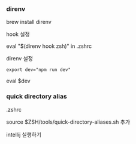 ### direnv

brew install direnv

hook 설정

eval "$(direnv hook zsh)"
in .zshrc

direnv 설정

```
export dev="npm run dev"
```

eval $dev


### quick directory alias

.zshrc

source $ZSH/tools/quick-directory-aliases.sh
추가

intellij 실행하기

